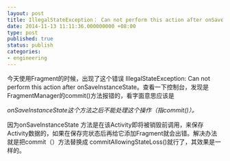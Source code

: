 ```yaml
---
layout: post
title: IllegalStateException： Can not perform this action after onSaveInstanceState
date: 2014-11-13 11:11:36.000000000 +08:00
type: post
published: true
status: publish
categories:
- engineering
---
```

今天使用Fragment的时候，出现了这个错误 IllegalStateException: Can not perform this action after onSaveInstanceState。查看一下控制台，发现是FragmentManager的commit()方法报错的，看字面意思应该是

*onSaveInstanceState这个方法之后不能处理这个操作（指commit()）。*

因为onSaveInstanceState
方法是在该Activity即将被销毁前调用，来保存Activity数据的，如果在保存完状态后再给它添加Fragment就会出错。解决办法就是把commit（）方法替换成 commitAllowingStateLoss()就行了，其效果是一样的。